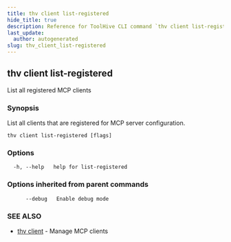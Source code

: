 ```yaml
---
title: thv client list-registered
hide_title: true
description: Reference for ToolHive CLI command `thv client list-registered`
last_update:
  author: autogenerated
slug: thv_client_list-registered
---
```


## thv client list-registered

List all registered MCP clients

### Synopsis

List all clients that are registered for MCP server configuration.

```
thv client list-registered [flags]
```

### Options

```
  -h, --help   help for list-registered
```

### Options inherited from parent commands

```
      --debug   Enable debug mode
```

### SEE ALSO

* [thv client](thv_client.md)	 - Manage MCP clients 